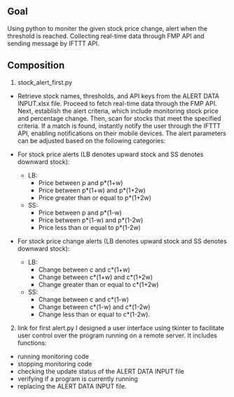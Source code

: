 ## Goal
Using python to moniter the given stock price change, alert when the threshold is reached. Collecting real-time data through FMP API and sending message by IFTTT API.

## Composition
1. stock_alert_first.py
* Retrieve stock names, thresholds, and API keys from the ALERT DATA INPUT.xlsx file. Proceed to fetch real-time data through the FMP API. Next, establish the alert criteria, which include monitoring stock price and percentage change. Then, scan for stocks that meet the specified criteria. If a match is found, instantly notify the user through the IFTTT API, enabling notifications on their mobile devices. The alert parameters can be adjusted based on the following categories:

* For stock price alerts (LB denotes upward stock and SS denotes downward stock):
  - LB:
    - Price between p and p*(1+w)
    - Price between p*(1+w) and p*(1+2w)
    - Price greater than or equal to p*(1+2w)
  - SS:
    - Price between p and p*(1-w)
    - Price between p*(1-w) and p*(1-2w)
    - Price less than or equal to p*(1-2w)

* For stock price change alerts (LB denotes upward stock and SS denotes downward stock):
  - LB:
    - Change between c and c*(1+w)
    - Change between c*(1+w) and c*(1+2w)
    - Change greater than or equal to c*(1+2w)
  - SS:
    - Change between c and c*(1-w)
    - Change between c*(1-w) and c*(1-2w)
    - Change less than or equal to c*(1-2w).
2. link for first alert.py
I designed a user interface using tkinter to facilitate user control over the program running on a remote server. It includes functions:
* running monitoring code
* stopping monitoring code
* checking the update status of the ALERT DATA INPUT file
* verifying if a program is currently running
* replacing the ALERT DATA INPUT file.